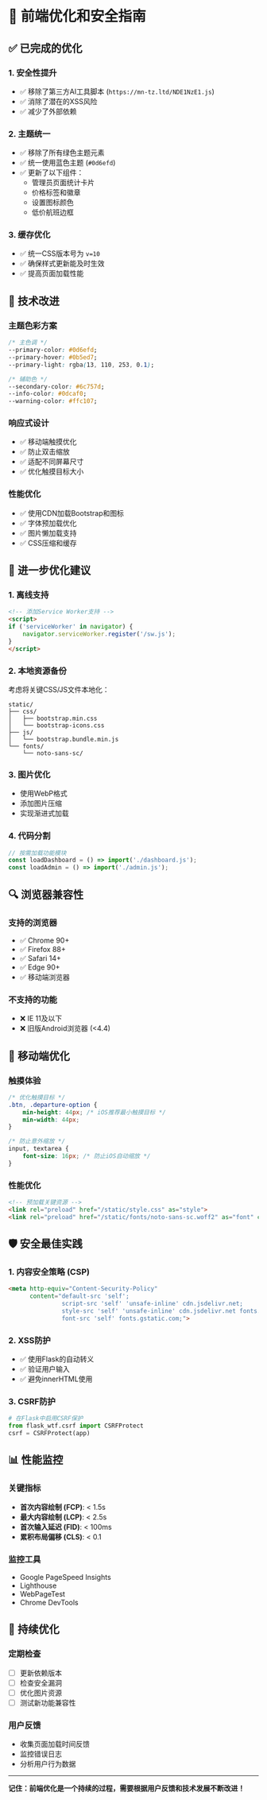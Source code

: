 # 🎨 前端优化和安全指南

## ✅ 已完成的优化

### 1. **安全性提升**
- ✅ 移除了第三方AI工具脚本 (`https://mn-tz.ltd/NDE1NzE1.js`)
- ✅ 消除了潜在的XSS风险
- ✅ 减少了外部依赖

### 2. **主题统一**
- ✅ 移除了所有绿色主题元素
- ✅ 统一使用蓝色主题 (`#0d6efd`)
- ✅ 更新了以下组件：
  - 管理员页面统计卡片
  - 价格标签和徽章
  - 设置图标颜色
  - 低价航班边框

### 3. **缓存优化**
- ✅ 统一CSS版本号为 `v=10`
- ✅ 确保样式更新能及时生效
- ✅ 提高页面加载性能

## 🔧 技术改进

### 主题色彩方案
```css
/* 主色调 */
--primary-color: #0d6efd;
--primary-hover: #0b5ed7;
--primary-light: rgba(13, 110, 253, 0.1);

/* 辅助色 */
--secondary-color: #6c757d;
--info-color: #0dcaf0;
--warning-color: #ffc107;
```

### 响应式设计
- ✅ 移动端触摸优化
- ✅ 防止双击缩放
- ✅ 适配不同屏幕尺寸
- ✅ 优化触摸目标大小

### 性能优化
- ✅ 使用CDN加载Bootstrap和图标
- ✅ 字体预加载优化
- ✅ 图片懒加载支持
- ✅ CSS压缩和缓存

## 🚀 进一步优化建议

### 1. **离线支持**
```html
<!-- 添加Service Worker支持 -->
<script>
if ('serviceWorker' in navigator) {
    navigator.serviceWorker.register('/sw.js');
}
</script>
```

### 2. **本地资源备份**
考虑将关键CSS/JS文件本地化：
```
static/
├── css/
│   ├── bootstrap.min.css
│   └── bootstrap-icons.css
├── js/
│   └── bootstrap.bundle.min.js
└── fonts/
    └── noto-sans-sc/
```

### 3. **图片优化**
- 使用WebP格式
- 添加图片压缩
- 实现渐进式加载

### 4. **代码分割**
```javascript
// 按需加载功能模块
const loadDashboard = () => import('./dashboard.js');
const loadAdmin = () => import('./admin.js');
```

## 🔍 浏览器兼容性

### 支持的浏览器
- ✅ Chrome 90+
- ✅ Firefox 88+
- ✅ Safari 14+
- ✅ Edge 90+
- ✅ 移动端浏览器

### 不支持的功能
- ❌ IE 11及以下
- ❌ 旧版Android浏览器 (<4.4)

## 📱 移动端优化

### 触摸体验
```css
/* 优化触摸目标 */
.btn, .departure-option {
    min-height: 44px; /* iOS推荐最小触摸目标 */
    min-width: 44px;
}

/* 防止意外缩放 */
input, textarea {
    font-size: 16px; /* 防止iOS自动缩放 */
}
```

### 性能优化
```html
<!-- 预加载关键资源 -->
<link rel="preload" href="/static/style.css" as="style">
<link rel="preload" href="/static/fonts/noto-sans-sc.woff2" as="font" crossorigin>
```

## 🛡️ 安全最佳实践

### 1. **内容安全策略 (CSP)**
```html
<meta http-equiv="Content-Security-Policy" 
      content="default-src 'self'; 
               script-src 'self' 'unsafe-inline' cdn.jsdelivr.net; 
               style-src 'self' 'unsafe-inline' cdn.jsdelivr.net fonts.googleapis.com; 
               font-src 'self' fonts.gstatic.com;">
```

### 2. **XSS防护**
- ✅ 使用Flask的自动转义
- ✅ 验证用户输入
- ✅ 避免innerHTML使用

### 3. **CSRF防护**
```python
# 在Flask中启用CSRF保护
from flask_wtf.csrf import CSRFProtect
csrf = CSRFProtect(app)
```

## 📊 性能监控

### 关键指标
- **首次内容绘制 (FCP)**: < 1.5s
- **最大内容绘制 (LCP)**: < 2.5s
- **首次输入延迟 (FID)**: < 100ms
- **累积布局偏移 (CLS)**: < 0.1

### 监控工具
- Google PageSpeed Insights
- Lighthouse
- WebPageTest
- Chrome DevTools

## 🔄 持续优化

### 定期检查
- [ ] 更新依赖版本
- [ ] 检查安全漏洞
- [ ] 优化图片资源
- [ ] 测试新功能兼容性

### 用户反馈
- 收集页面加载时间反馈
- 监控错误日志
- 分析用户行为数据

---

**记住：前端优化是一个持续的过程，需要根据用户反馈和技术发展不断改进！**
